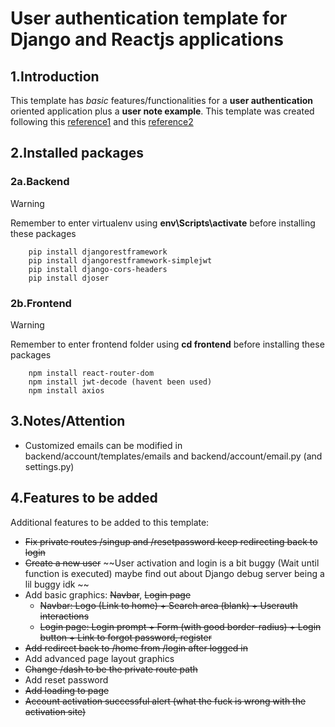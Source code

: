 # User authentication template for Django and Reactjs applications

## 1.Introduction
This template has *basic* features/functionalities for a **user authentication** oriented application plus a **user note example**. This template was created following this [reference1](https://www.youtube.com/watch?v=xjMP0hspNLE&t=3375s&ab_channel=DennisIvy) and this [reference2](https://www.youtube.com/watch?v=QFDyXWRYQjY&list=PLJRGQoqpRwdfoa9591BcUS6NmMpZcvFsM&ab_channel=BryanBrkic)

## 2.Installed packages
### 2a.Backend
> [!WARNING]
> Remember to enter virtualenv using **env\Scripts\activate** before installing these packages
```
    pip install djangorestframework
    pip install djangorestframework-simplejwt
    pip install django-cors-headers
    pip install djoser
```
### 2b.Frontend
> [!WARNING]
> Remember to enter frontend folder using **cd frontend** before installing these packages
```
    npm install react-router-dom
    npm install jwt-decode (havent been used)
    npm install axios
```
## 3.Notes/Attention
- Customized emails can be modified in backend/account/templates/emails and backend/account/email.py (and settings.py)

## 4.Features to be added
Additional features to be added to this template:
- ~~Fix private routes /singup and /resetpassword keep redirecting back to login~~
- ~~Create a new user~~ ~~User activation and login is a bit buggy (Wait until function is executed) maybe find out about Django debug server being a lil buggy idk ~~
- Add basic graphics: ~~Navbar~~, ~~Login page~~
    + ~~Navbar: Logo (Link to home) + Search area (blank) + Userauth interactions~~
    + ~~Login page: Login prompt + Form (with good border-radius) + Login button + Link to forgot password, register~~
- ~~Add redirect back to /home from /login after logged in~~ 
- Add advanced page layout graphics
- ~~Change /dash to be the private route path~~
- Add reset password
- ~~Add loading to page~~
- ~~Account activation successful alert (what the ~~fuck~~ is wrong with the activation site)~~